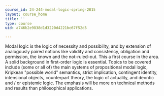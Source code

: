 ```yaml
---
course_id: 24-244-modal-logic-spring-2015
layout: course_home
title: ''
type: course
uid: a746b2e9838d1d3220d4221bc67f52d5

---
```

Modal logic is the logic of necessity and possibility, and by extension of analogously paired notions like validity and consistency, obligation and permission, the known and the not-ruled-out. This a first course in the area. A solid background in first-order logic is essential. Topics to be covered include (some or all of) the main systems of propositional modal logic, Kripkean "possible world" semantics, strict implication, contingent identity, intensional objects, counterpart theory, the logic of actuality, and deontic and / or epistemic logic. The emphasis will be more on technical methods and results than philosophical applications.
